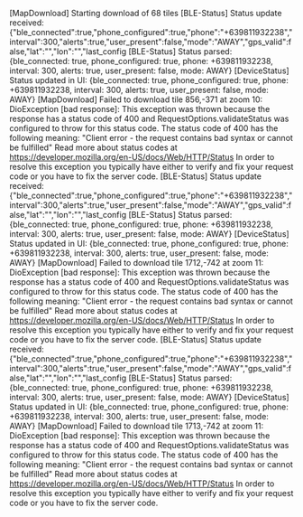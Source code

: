 [MapDownload] Starting download of 68 tiles
[BLE-Status] Status update received: {"ble_connected":true,"phone_configured":true,"phone":"+639811932238","interval":300,"alerts":true,"user_present":false,"mode":"AWAY","gps_valid":false,"lat":"","lon":"","last_config
[BLE-Status] Status parsed: {ble_connected: true, phone_configured: true, phone: +639811932238, interval: 300, alerts: true, user_present: false, mode: AWAY}
[DeviceStatus] Status updated in UI: {ble_connected: true, phone_configured: true, phone: +639811932238, interval: 300, alerts: true, user_present: false, mode: AWAY}
[MapDownload] Failed to download tile 856,-371 at zoom 10: DioException [bad response]: This exception was thrown because the response has a status code of 400 and RequestOptions.validateStatus was configured to throw for this status code.
              The status code of 400 has the following meaning: "Client error - the request contains bad syntax or cannot be fulfilled"
              Read more about status codes at https://developer.mozilla.org/en-US/docs/Web/HTTP/Status
              In order to resolve this exception you typically have either to verify and fix your request code or you have to fix the server code.
[BLE-Status] Status update received: {"ble_connected":true,"phone_configured":true,"phone":"+639811932238","interval":300,"alerts":true,"user_present":false,"mode":"AWAY","gps_valid":false,"lat":"","lon":"","last_config
[BLE-Status] Status parsed: {ble_connected: true, phone_configured: true, phone: +639811932238, interval: 300, alerts: true, user_present: false, mode: AWAY}
[DeviceStatus] Status updated in UI: {ble_connected: true, phone_configured: true, phone: +639811932238, interval: 300, alerts: true, user_present: false, mode: AWAY}
[MapDownload] Failed to download tile 1712,-742 at zoom 11: DioException [bad response]: This exception was thrown because the response has a status code of 400 and RequestOptions.validateStatus was configured to throw for this status code.
              The status code of 400 has the following meaning: "Client error - the request contains bad syntax or cannot be fulfilled"
              Read more about status codes at https://developer.mozilla.org/en-US/docs/Web/HTTP/Status
              In order to resolve this exception you typically have either to verify and fix your request code or you have to fix the server code.
[BLE-Status] Status update received: {"ble_connected":true,"phone_configured":true,"phone":"+639811932238","interval":300,"alerts":true,"user_present":false,"mode":"AWAY","gps_valid":false,"lat":"","lon":"","last_config
[BLE-Status] Status parsed: {ble_connected: true, phone_configured: true, phone: +639811932238, interval: 300, alerts: true, user_present: false, mode: AWAY}
[DeviceStatus] Status updated in UI: {ble_connected: true, phone_configured: true, phone: +639811932238, interval: 300, alerts: true, user_present: false, mode: AWAY}
[MapDownload] Failed to download tile 1713,-742 at zoom 11: DioException [bad response]: This exception was thrown because the response has a status code of 400 and RequestOptions.validateStatus was configured to throw for this status code.
              The status code of 400 has the following meaning: "Client error - the request contains bad syntax or cannot be fulfilled"
              Read more about status codes at https://developer.mozilla.org/en-US/docs/Web/HTTP/Status
              In order to resolve this exception you typically have either to verify and fix your request code or you have to fix the server code.